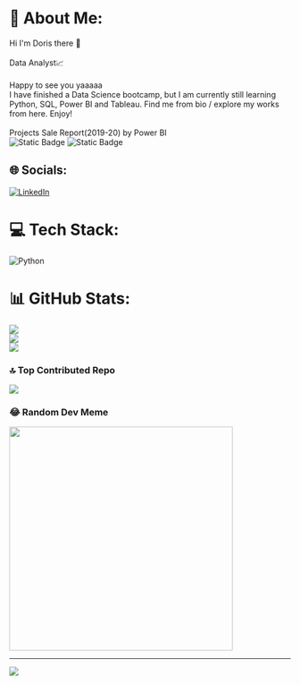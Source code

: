 # 💫 About Me:
Hi I'm Doris there 👋<br><br> Data Analyst📈 <br><br>Happy to see you yaaaaa<br>I have finished a Data Science bootcamp, but I am currently still learning Python, SQL, Power BI and Tableau. Find me from bio / explore my works from here. Enjoy!<br><br>Projects Sale Report(2019-20) by Power BI    
<img alt="Static Badge" src="https://img.shields.io/badge/:badgeContent?label=Profile%20Views&labelColor=hex&color=hsl">
![Static Badge](https://img.shields.io/badge/:badgeContent)


## 🌐 Socials:
[![LinkedIn](https://img.shields.io/badge/LinkedIn-%230077B5.svg?logo=linkedin&logoColor=white)](https://linkedin.com/in/https://www.linkedin.com/in/doris-yuen/) 

# 💻 Tech Stack:
![Python](https://img.shields.io/badge/python-3670A0?style=for-the-badge&logo=python&logoColor=ffdd54)
# 📊 GitHub Stats:
![](https://github-readme-stats.vercel.app/api?username=dorisyuen&theme=dark&hide_border=false&include_all_commits=false&count_private=false)<br/>
![](https://github-readme-streak-stats.herokuapp.com/?user=dorisyuen&theme=dark&hide_border=false)<br/>
![](https://github-readme-stats.vercel.app/api/top-langs/?username=dorisyuen&theme=dark&hide_border=false&include_all_commits=false&count_private=false&layout=compact)

### 🔝 Top Contributed Repo
![](https://github-contributor-stats.vercel.app/api?username=dorisyuen&limit=5&theme=dark&combine_all_yearly_contributions=true)

### 😂 Random Dev Meme
<img src='https://randommeme-five.vercel.app/' style="height: 400px;"/>

---
[![](https://visitcount.itsvg.in/api?id=dorisyuen&icon=0&color=0)](https://visitcount.itsvg.in)

<!-- Proudly created with GPRM ( https://gprm.itsvg.in ) -->
